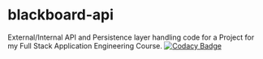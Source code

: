 # blackboard-api
External/Internal API and Persistence layer handling code for a Project for my Full Stack Application Engineering Course. 
[![Codacy Badge](https://api.codacy.com/project/badge/grade/924c60f3a4424dc69a8c26e52c4264af)](https://www.codacy.com/app/CleanCodingDevelopers/blackboard-api)

